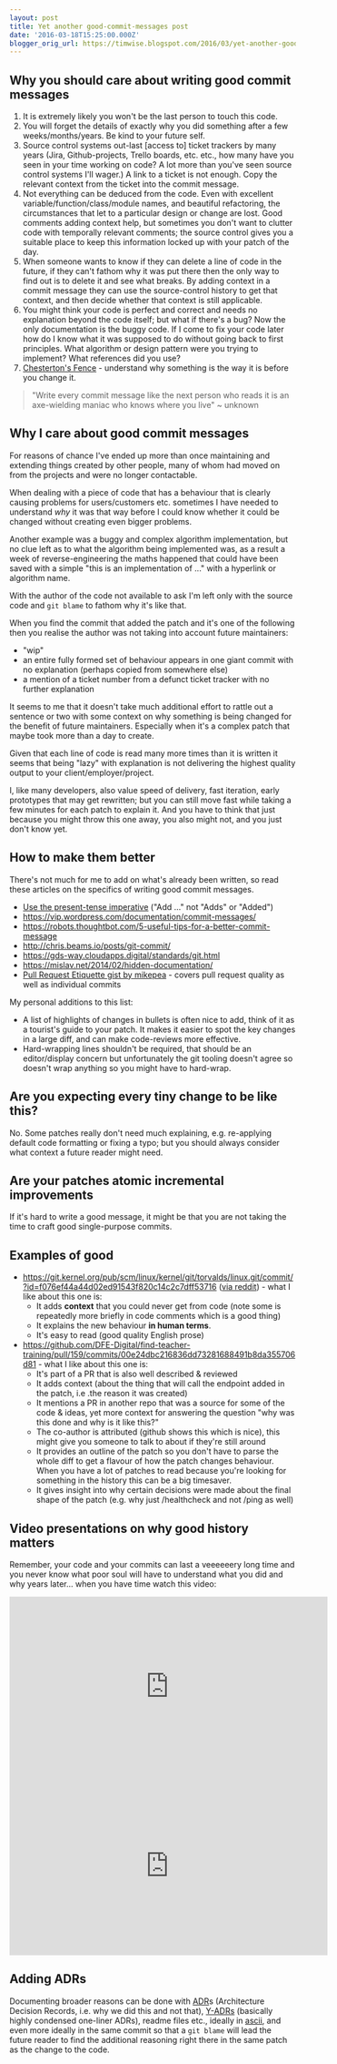 ```yaml
---
layout: post
title: Yet another good-commit-messages post
date: '2016-03-18T15:25:00.000Z'
blogger_orig_url: https://timwise.blogspot.com/2016/03/yet-another-good-commit-messages-post.html
---
```


## Why you should care about writing good commit messages

1.  It is extremely likely you won't be the last person to touch this code.
1.  You will forget the details of exactly why you did something after a few weeks/months/years. Be kind to your future self.
1.  Source control systems out-last [access to] ticket trackers by many years (Jira, Github-projects, Trello boards, etc. etc., how many have you seen in your time working on code? A lot more than you've seen source control systems I'll wager.) A link to a ticket is not enough. Copy the relevant context from the ticket into the commit message.
1.  Not everything can be deduced from the code. Even with excellent variable/function/class/module names, and beautiful refactoring, the circumstances that let to a particular design or change are lost. Good comments adding context help, but sometimes you don't want to clutter code with temporally relevant comments; the source control gives you a suitable place to keep this information locked up with your patch of the day.
1.  When someone wants to know if they can delete a line of code in the future, if they can't fathom why it was put there then the only way to find out is to delete it and see what breaks. By adding context in a commit message they can use the source-control history to get that context, and then decide whether that context is still applicable.
1. You might think your code is perfect and correct and needs no explanation beyond the code itself; but what if there's a bug? Now the only documentation is the buggy code. If I come to fix your code later how do I know what it was supposed to do without going back to first principles. What algorithm or design pattern were you trying to implement? What references did you use?
1. [Chesterton's Fence](https://thoughtbot.com/blog/chestertons-fence) - understand why something is the way it is before you change it.

> "Write every commit message like the next person who reads it is an axe-wielding maniac who knows where you live" ~ unknown

## Why I care about good commit messages

For reasons of chance I've ended up more than once maintaining and extending things created by other people, many of whom had moved on from the projects and were no longer contactable.

When dealing with a piece of code that has a behaviour that is clearly causing problems for users/customers etc. sometimes I have needed to understand *why* it was that way before I could know whether it could be changed without creating even bigger problems.

Another example was a buggy and complex algorithm implementation, but no clue left as to what the algorithm being implemented was, as a result a week of reverse-engineering the maths happened that could have been saved with a simple "this is an implementation of ..." with a hyperlink or algorithm name.

With the author of the code not available to ask I'm left only with the source code and `git blame` to fathom why it's like that.

When you find the commit that added the patch and it's one of the following then you realise the author was not taking into account future maintainers:

- "wip"
- an entire fully formed set of behaviour appears in one giant commit with no explanation (perhaps copied from somewhere else)
- a mention of a ticket number from a defunct ticket tracker with no further explanation

It seems to me that it doesn't take much additional effort to rattle out a sentence or two with some context on why something is being changed for the benefit of future maintainers. Especially when it's a complex patch that maybe took more than a day to create.

Given that each line of code is read many more times than it is written it seems that being "lazy" with explanation is not delivering the highest quality output to your client/employer/project.

I, like many developers, also value speed of delivery, fast iteration, early prototypes that may get rewritten; but you can still move fast while taking a few minutes for each patch to explain it. And you have to think that just because you might throw this one away, you also might not, and you just don't know yet.

## How to make them better

There's not much for me to add on what's already been written, so read these articles on the specifics of writing good commit messages.

* [Use the present-tense imperative](https://stackoverflow.com/questions/3580013/should-i-use-past-or-present-tense-in-git-commit-messages/3580764#3580764) ("Add …" not "Adds" or "Added")
* <https://vip.wordpress.com/documentation/commit-messages/>
* <https://robots.thoughtbot.com/5-useful-tips-for-a-better-commit-message>
* <http://chris.beams.io/posts/git-commit/>
* <https://gds-way.cloudapps.digital/standards/git.html>
* <https://mislav.net/2014/02/hidden-documentation/>
* [Pull Request Etiquette gist by mikepea](https://gist.github.com/mikepea/863f63d6e37281e329f8) - covers pull request quality as well as individual commits

My personal additions to this list:

* A list of highlights of changes in bullets is often nice to add, think of it as a tourist's guide to your patch. It makes it easier to spot the key changes in a large diff, and can make code-reviews more effective.
* Hard-wrapping lines shouldn't be required, that should be an editor/display concern but unfortunately the git tooling doesn't agree so doesn't wrap anything so you might have to hard-wrap.

## Are you expecting every tiny change to be like this?

No. Some patches really don't need much explaining, e.g. re-applying default code formatting or fixing a typo; but you should always consider what context a future reader might need.

## Are your patches atomic incremental improvements

If it's hard to write a good message, it might be that you are not taking the time to craft good single-purpose commits.

## Examples of good

* <https://git.kernel.org/pub/scm/linux/kernel/git/torvalds/linux.git/commit/?id=f076ef44a44d02ed91543f820c14c2c7dff53716> ([via reddit](https://www.reddit.com/r/linux/comments/3y6st0/funny_commit_message_in_kernel/)) - what I like about this one is:
  * It adds **context** that you could never get from code (note some is repeatedly more briefly in code comments which is a good thing)
  * It explains the new behaviour **in human terms**.
  * It's easy to read (good quality English prose)
* <https://github.com/DFE-Digital/find-teacher-training/pull/159/commits/00e24dbc216836dd73281688491b8da355706d81> - what I like about this one is:
  * It's part of a PR that is also well described & reviewed
  * It adds context (about the thing that will call the endpoint added in the patch, i.e .the reason it was created)
  * It mentions a PR in another repo that was a source for some of the code & ideas, yet more context for answering the question "why was this done and why is it like this?"
  * The co-author is attributed (github shows this which is nice), this might give you someone to talk to about if they're still around
  * It provides an outline of the patch so you don't have to parse the whole diff to get a flavour of how the patch changes behaviour. When you have a lot of patches to read because you're looking for something in the history this can be a big timesaver.
  * It gives insight into why certain decisions were made about the final shape of the patch (e.g. why just /healthcheck and not /ping as well)

## Video presentations on why good history matters

Remember, your code and your commits can last a veeeeeery long time and you never know what poor soul will have to understand what you did and why years later... when you have time watch this video:

<iframe width="560" height="315" src="https://www.youtube.com/embed/1NoNTqank_U" frameborder="0" allow="accelerometer; autoplay; encrypted-media; gyroscope; picture-in-picture" allowfullscreen></iframe>

<iframe width="560" height="315" src="https://www.youtube.com/embed/G45hqWNScvE" frameborder="0" allow="accelerometer; autoplay; encrypted-media; gyroscope; picture-in-picture" allowfullscreen></iframe>

## Adding ADRs

Documenting broader reasons can be done with [ADR](https://github.com/npryce/adr-tools/tree/master?tab=readme-ov-file)s (Architecture Decision Records, i.e. why we did this and not that), [Y-ADRs](https://medium.com/olzzio/y-statements-10eb07b5a177) (basically highly condensed one-liner ADRs), readme files etc., ideally in [ascii](https://timwise.co.uk/2023/06/01/text-based-tools-the-ultimate-format-for-everything/), and even more ideally in the same commit so that a `git blame` will lead the future reader to find the additional reasoning right there in the same patch as the change to the code.
